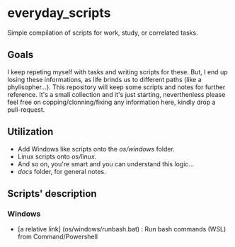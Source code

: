 # everyday_scripts
Simple compilation of scripts for work, study, or correlated tasks.

## Goals
I keep repeting myself with tasks and writing scripts for these. But, I end up losing these informations, as life brinds us to different paths (like a phylisopher...).
This repository will keep some scripts and notes for further reference.
It's a small collection and it's just starting, neverthenless please feel free on copping/clonning/fixing any information here, kindly drop a pull-request.

## Utilization
- Add Windows like scripts onto the _os/windows_ folder.
- Linux scripts onto _os/linux_.
- And so on, you're smart and you can understand this logic...
- _docs_ folder, for general notes.

## Scripts' description

### Windows

- [a relative link] (os/windows/runbash.bat) : Run bash commands (WSL) from Command/Powershell
